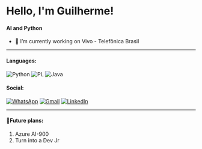 # Hello, I'm Guilherme!
#### AI and Python
- 🔭 I’m currently working on Vivo - Telefônica Brasil

---
#### Languages:
![Python](https://img.shields.io/badge/python-3670A0?style=for-the-badge&logo=python&logoColor=ffdd54)
![PL](https://img.shields.io/badge/PL%2FSQL-FFFFFF?style=for-the-badge&logo=oracle&logoColor=FF0000&labelColor=FFFFFF&color=FF0000)
![Java](https://img.shields.io/badge/java-%23ED8B00.svg?style=for-the-badge&logo=openjdk&logoColor=white)
#### Social:
[![WhatsApp](https://img.shields.io/badge/WhatsApp-25D366?style=for-the-badge&logo=whatsapp&logoColor=white)](https://wa.me/+5511939459652)
[![Gmail](https://img.shields.io/badge/Gmail-333333?style=for-the-badge&logo=gmail&logoColor=red)](mailto:guilhermebarbosa.gb2495@gmail.com)
[![LinkedIn](https://img.shields.io/badge/LinkedIn-0077B5?style=for-the-badge&logo=linkedin&logoColor=white)](https://www.linkedin.com/in/guilherme-sousa-barbosa-122925266/)
***
#### 🎯Future plans:
1. Azure AI-900
2. Turn into a Dev Jr

